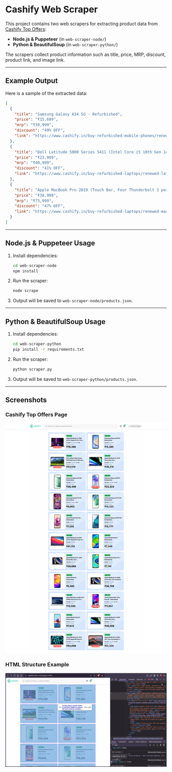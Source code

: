 
# Cashify Web Scraper

This project contains two web scrapers for extracting product data from [Cashify Top Offers](https://www.cashify.in/buy-landing/top-offers):

- **Node.js & Puppeteer** (in `web-scraper-node/`)
- **Python & BeautifulSoup** (in `web-scraper-python/`)

The scrapers collect product information such as title, price, MRP, discount, product link, and image link.

---

## Example Output

Here is a sample of the extracted data:

```json
[
  {
    "title": "Samsung Galaxy A34 5G - Refurbished",
    "price": "₹15,699",
    "mrp": "₹30,999",
    "discount": "49% OFF",
    "link": "https://www.cashify.in/buy-refurbished-mobile-phones/renewed-samsung-galaxy-a34/sale"
  },
  {
    "title": "Dell Latitude 5000 Series 5411 (Intel Core i5 10th Gen 14 Inch)- Refurbished",
    "price": "₹23,999",
    "mrp": "₹40,999",
    "discount": "41% OFF",
    "link": "https://www.cashify.in/buy-refurbished-laptops/renewed-latitude-5000-series-5411-intel-core-i5-10th-gen-14-inch/sale"
  },
  {
    "title": "Apple MacBook Pro 2019 (Touch Bar, Four Thunderbolt 3 ports) A2141 (Intel Core i7 16 Inch)- Refurbished",
    "price": "₹38,999",
    "mrp": "₹73,999",
    "discount": "47% OFF",
    "link": "https://www.cashify.in/buy-refurbished-laptops/renewed-macbook-pro-2019-touch-bar-four-thunderbolt-3-ports-a2141-intel-core-i7-16-inch/sale"
  }
]
```

---

## Node.js & Puppeteer Usage

1. Install dependencies:
    ```bash
    cd web-scraper-node
    npm install
    ```
2. Run the scraper:
    ```bash
    node scrape
    ```
3. Output will be saved to `web-scraper-node/products.json`.

---

## Python & BeautifulSoup Usage

1. Install dependencies:
    ```bash
    cd web-scraper-python
    pip install -r requirements.txt
    ```
2. Run the scraper:
    ```bash
    python scraper.py
    ```
3. Output will be saved to `web-scraper-python/products.json`.

---

## Screenshots

### Cashify Top Offers Page
![Cashify Top Offers Screenshot](cashify-topoffer-screenshot.png)

### HTML Structure Example
![Cashify DevTools Screenshot](cashify-devtools.png)
